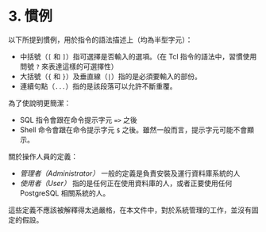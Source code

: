 # 3. 慣例

以下所提到慣例，用於指令的語法描述上（均為半型字元）：

* 中括號（`[` 和 `]`）指可選擇是否輸入的選項。（在 Tcl 指令的語法中，習慣使用問號 `?` 來表達這樣的可選擇性）
* 大括號（`{` 和 `}`）及垂直線（`|`）指的是必須要輸入的部份。
* 連續句點（`...`）指的是該段落可以允許不斷重覆。

為了使說明更簡潔：

* SQL 指令會跟在命令提示字元 `=>` 之後
* Shell 命令會跟在命令提示字元 `$` 之後。雖然一般而言，提示字元可能不會顯示。

關於操作人員的定義：

* _管理者（Administrator）_ 一般的定義是負責安裝及運行資料庫系統的人
* _使用者（User）_ 指的是任何正在使用資料庫的人，或者正要使用任何 PostgreSQL 相關系統的人。

這些定義不應該被解釋得太過嚴格，在本文件中，對於系統管理的工作，並沒有固定的假設。
